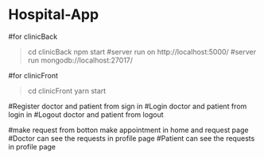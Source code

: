 # Hospital-App

#for clinicBack
>cd clinicBack
>npm start
#server run on http://localhost:5000/
#server run mongodb://localhost:27017/


#for clinicFront
>cd clinicFront
>yarn start

#Register doctor and patient from sign in
#Login doctor and patient from login in
#Logout doctor and patient from logout

#make request from botton make appointment in home and request page
#Doctor can see the requests in profile page
#Patient can see the requests in profile page
